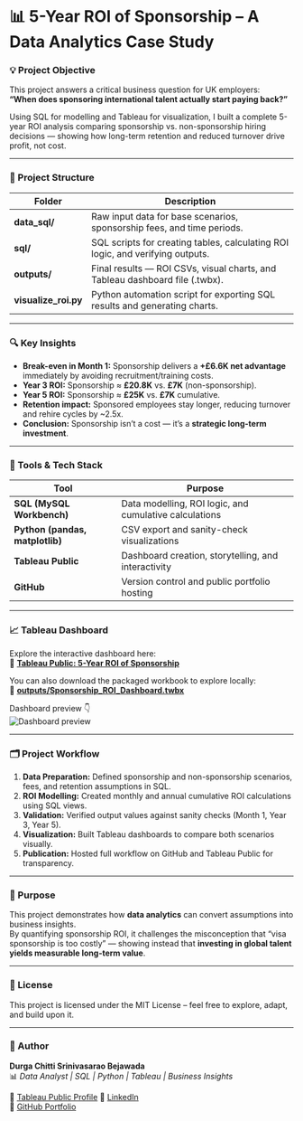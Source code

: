 # 📊 5-Year ROI of Sponsorship – A Data Analytics Case Study

### 💡 Project Objective
This project answers a critical business question for UK employers:  
**“When does sponsoring international talent actually start paying back?”**

Using SQL for modelling and Tableau for visualization, I built a complete 5-year ROI analysis comparing sponsorship vs. non-sponsorship hiring decisions — showing how long-term retention and reduced turnover drive profit, not cost.

---

### 🧱 Project Structure

| Folder | Description |
|---------|--------------|
| **data_sql/** | Raw input data for base scenarios, sponsorship fees, and time periods. |
| **sql/** | SQL scripts for creating tables, calculating ROI logic, and verifying outputs. |
| **outputs/** | Final results — ROI CSVs, visual charts, and Tableau dashboard file (.twbx). |
| **visualize_roi.py** | Python automation script for exporting SQL results and generating charts. |

---

### 🔍 Key Insights

- **Break-even in Month 1:** Sponsorship delivers a **+£6.6K net advantage** immediately by avoiding recruitment/training costs.  
- **Year 3 ROI:** Sponsorship ≈ **£20.8K** vs. **£7K** (non-sponsorship).  
- **Year 5 ROI:** Sponsorship ≈ **£25K** vs. **£7K** cumulative.  
- **Retention impact:** Sponsored employees stay longer, reducing turnover and rehire cycles by ~2.5x.  
- **Conclusion:** Sponsorship isn’t a cost — it’s a **strategic long-term investment**.

---

### 🧠 Tools & Tech Stack

| Tool | Purpose |
|------|----------|
| **SQL (MySQL Workbench)** | Data modelling, ROI logic, and cumulative calculations |
| **Python (pandas, matplotlib)** | CSV export and sanity-check visualizations |
| **Tableau Public** | Dashboard creation, storytelling, and interactivity |
| **GitHub** | Version control and public portfolio hosting |

---

### 📈 Tableau Dashboard

Explore the interactive dashboard here:  
🔗 **[Tableau Public: 5-Year ROI of Sponsorship](https://public.tableau.com/)**  

You can also download the packaged workbook to explore locally:  
📁 **[outputs/Sponsorship_ROI_Dashboard.twbx](outputs/Sponsorship_ROI_Dashboard.twbx)**  

Dashboard preview 👇  
![Dashboard preview](outputs/dashboard_hero.png)

---

### 🗂️ Project Workflow

1. **Data Preparation:** Defined sponsorship and non-sponsorship scenarios, fees, and retention assumptions in SQL.  
2. **ROI Modelling:** Created monthly and annual cumulative ROI calculations using SQL views.  
3. **Validation:** Verified output values against sanity checks (Month 1, Year 3, Year 5).  
4. **Visualization:** Built Tableau dashboards to compare both scenarios visually.  
5. **Publication:** Hosted full workflow on GitHub and Tableau Public for transparency.

---

### 🎯 Purpose
This project demonstrates how **data analytics** can convert assumptions into business insights.  
By quantifying sponsorship ROI, it challenges the misconception that “visa sponsorship is too costly” — showing instead that **investing in global talent yields measurable long-term value**.

---

### 🧾 License
This project is licensed under the MIT License – feel free to explore, adapt, and build upon it.

---

### 👋 Author

**Durga Chitti Srinivasarao Bejawada**  
📊 *Data Analyst | SQL | Python | Tableau | Business Insights*  

🔗 [Tableau Public Profile]([https://public.tableau.com/](https://public.tableau.com/app/profile/durga.chitti.srinivasarao.bejawada/viz/5-YearROIofSponsorshipAData-DrivenCaseStudyforUKEmployers/Dashboard1))  
🔗 [LinkedIn](www.linkedin.com/in/durgabejawada)  
🔗 [GitHub Portfolio](https://github.com/nivas4276)
